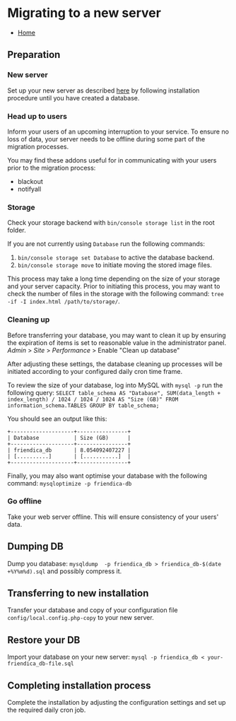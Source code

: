 Migrating to a new server
===============

* [Home](help)

## Preparation

### New server
Set up your new server as described [here](Install) by following installation procedure until you have created a database.

### Head up to users

Inform your users of an upcoming interruption to your service. To ensure no loss of data, your server needs to be offline during some part of the migration processes.

You may find these addons useful for in communicating with your users prior to the migration process:

* blackout
* notifyall


### Storage
Check your storage backend with ``bin/console storage list`` in the root folder.

If you are not currently using ``Database`` run the following commands:
1. ``bin/console storage set Database`` to active the database backend.
2. ``bin/console storage move`` to initiate moving the stored image files.

This process may take a long time depending on the size of your storage and your server capacity. Prior to initiating this process, you may want to check the number of files in the storage with the following command: ``tree -if -I index.html /path/to/storage/``.

### Cleaning up

Before transferring your database, you may want to clean it up by ensuring the expiration of items is set to reasonable value in the administrator panel. *Admin* > *Site* > *Performance* > Enable "Clean up database" 

After adjusting these settings, the database cleaning up processes will be initiated according to your configured daily cron time frame.

To review the size of your database, log into MySQL with ``mysql -p`` run the following query: 
``SELECT table_schema AS "Database", SUM(data_length + index_length) / 1024 / 1024 / 1024 AS "Size (GB)" FROM information_schema.TABLES GROUP BY table_schema;``

You should see an output like this:
````
+--------------------+----------------+
| Database           | Size (GB)      |
+--------------------+----------------+
| friendica_db       | 8.054092407227 |
| [..........]       | [...........]  |
+--------------------+----------------+
````

Finally, you may also want optimise your database with the following command:
``mysqloptimize -p friendica-db``

### Go offline 
Take your web server offline. This will ensure consistency of your users' data.

## Dumping DB

Dump you database: ``mysqldump  -p friendica_db > friendica_db-$(date +%Y%m%d).sql``
and possibly compress it. 

## Transferring to new installation 

Transfer your database and copy of your configuration file ``config/local.config.php-copy`` to your new server.

## Restore your DB

Import your database on your new server: ``mysql -p friendica_db < your-friendica_db-file.sql``

## Completing installation process

Complete the installation by adjusting the configuration settings and set up the required daily cron job.



